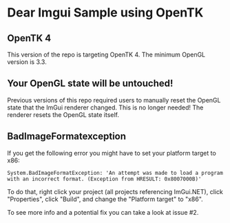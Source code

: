 # Dear Imgui Sample using OpenTK

## OpenTK 4

This version of the repo is targeting OpenTK 4. 
The minimum OpenGL version is 3.3.

## Your OpenGL state will be untouched!

Previous versions of this repo required users to manually reset the OpenGL state that the ImGui renderer changed. 
This is no longer needed!
The renderer resets the OpenGL state itself.



## BadImageFormatexception

If you get the following error you might have to set your platform target to x86:

```
System.BadImageFormatException: 'An attempt was made to load a program with an incorrect format. (Exception from HRESULT: 0x8007000B)'
```

To do that, right click your project (all projects referencing ImGui.NET), click "Properties", click "Build", and change the "Platform target" to "x86".

To see more info and a potential fix you can take a look at issue #2.

